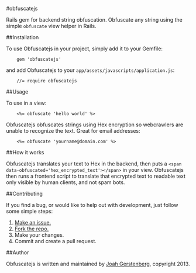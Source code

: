 #obfuscatejs

Rails gem for backend string obfuscation. Obfuscate any string using the simple `obfuscate` view helper in Rails.

##Installation

To use Obfuscatejs in your project, simply add it to your Gemfile:

```
	gem 'obfuscatejs'
```

and add Obfuscatejs to your `app/assets/javascripts/application.js`:

```
	//= require obfuscatejs 
```

##Usage

To use in a view:

```
	<%= obfuscate 'hello world' %>
```

Obfuscatejs obfuscates strings using Hex encryption so webcrawlers are unable to recognize the text. Great for email addresses:

```
	<%= obfuscate 'yourname@domain.com' %>
```

##How it works

Obfuscatejs translates your text to Hex in the backend, then puts a `<span data-obfuscated='hex_encrypted_text'></span>` in your view. Obfuscatejs then runs a frontend script to translate that encrypted text to readable text only visible by human clients, and not spam bots.

##Contributing

If you find a bug, or would like to help out with development, just follow some simple steps:

  1. [Make an issue.](https://github.com/JoahG/obfuscatejs/issues/new)
  2. [Fork the repo.](https://github.com/JoahG/obfuscatejs/fork)
  3. Make your changes.
  4. Commit and create a pull request.

##Author

Obfuscatejs is written and maintained by [Joah Gerstenberg](http://www.joahg.com), copyright 2013.